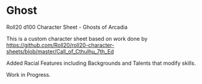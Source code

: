 # Ghost
 Roll20 d100 Character Sheet - Ghosts of Arcadia
 
 This is a custom character sheet based on work done by https://github.com/Roll20/roll20-character-sheets/blob/master/Call_of_Cthulhu_7th_Ed
 
Added Racial Features including Backgrounds and Talents that modify skills.

Work in Progress.